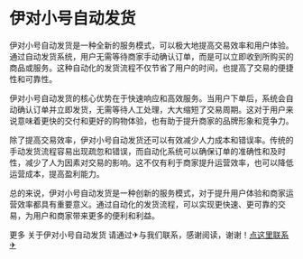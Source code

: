 # 伊对小号自动发货

伊对小号自动发货是一种全新的服务模式，可以极大地提高交易效率和用户体验。通过自动发货系统，用户无需等待商家手动确认订单，而是可以立即收到所购买的商品或服务。这种自动化的发货流程不仅节省了用户的时间，也提高了交易的便捷性和可靠性。

伊对小号自动发货的核心优势在于快速响应和高效服务。当用户下单后，系统会自动确认订单并立即发货，无需等待人工处理，大大缩短了交易周期。这对于用户来说意味着更快的交付和更好的购物体验，也有助于提升商家的品牌形象和竞争力。

除了提高交易效率，伊对小号自动发货还可以有效减少人力成本和错误率。传统的手动发货流程容易出现疏忽和错误，而自动化系统可以确保订单的准确性和及时性，减少了人为因素对交易的影响。这不仅有利于商家提升运营效率，也可以降低运营成本，提高盈利能力。

总的来说，伊对小号自动发货是一种创新的服务模式，对于提升用户体验和商家运营效率都具有重要意义。通过自动化的发货流程，可以实现更快速、更可靠的交易，为用户和商家带来更多的便利和利益。

更多 关于伊对小号自动发货 请通过✈与我们联系，感谢阅读，谢谢！[点这里联系✈](https://a.k02.cc)
